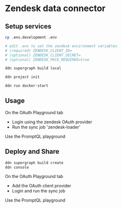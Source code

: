 # Zendesk data connector

## Setup services

```bash
cp .env.development .env

# edit .env to set the zendesk environment variables
# (required) ZENDESK_CLIENT_ID=
# (optional) ZENDESK_CLIENT_SECRET=
# (optional) ZENDESK_PKCE_REQUIRED=true

ddn supergraph build local

ddn project init

ddn run docker-start
```

## Usage

On the OAuth Playground tab
- Login using the zendesk OAuth provider
- Run the sync job 'zendesk-loader'

Use the PromptQL playground

## Deploy and Share

```bash
ddn supergraph build create
ddn console
```

On the OAuth Playground tab
- Add the OAuth client provider
- Login and run the sync job

Use the PromptQL playground
